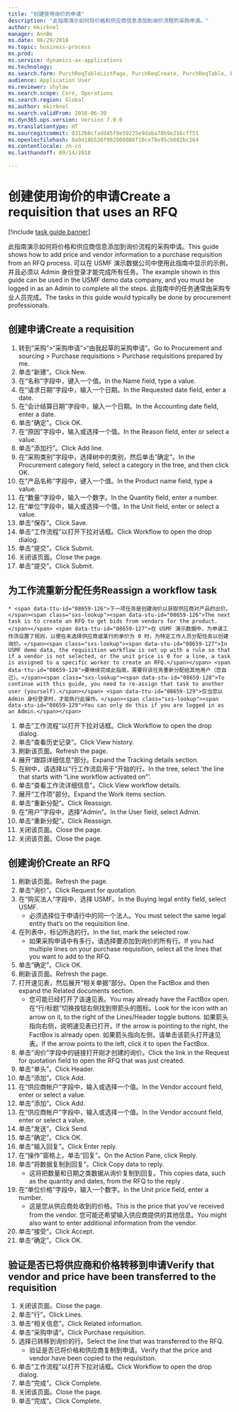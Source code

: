 ```yaml
--- 
title: "创建使用询价的申请"
description: "此指南演示如何将价格和供应商信息添加到询价流程的采购申请。"
author: mkirknel
manager: AnnBe
ms.date: 08/29/2018
ms.topic: business-process
ms.prod: 
ms.service: dynamics-ax-applications
ms.technology: 
ms.search.form: PurchReqTableListPage, PurchReqCreate, PurchReqTable, PurchReqLineRelatedDocuments, EcoResCategorySingleLookup, PurchReqWorkflowDropDialog, WorkflowSubmitDialog, WorkflowStatus, WorkflowWorkItemActionDialog, WorkflowUserListLookup, PurchReqCopyRFQ, SysDataAreaSelectLookup, PurchRFQCaseTable, PurchRFQEditLines, PurchRFQReplyTable, UnitOfMeasureLookup
audience: Application User
ms.reviewer: shylaw
ms.search.scope: Core, Operations
ms.search.region: Global
ms.author: mkirknel
ms.search.validFrom: 2016-06-30
ms.dyn365.ops.version: Version 7.0.0
ms.translationtype: HT
ms.sourcegitcommit: 0312b8cfadd45f8e59225e9daba78b9e216cff51
ms.openlocfilehash: 8a9418b526f992008086f10ce78e95cb682bc164
ms.contentlocale: zh-cn
ms.lasthandoff: 09/14/2018

---
```

# <a name="create-a-requisition-that-uses-an-rfq"></a><span data-ttu-id="08659-103">创建使用询价的申请</span><span class="sxs-lookup"><span data-stu-id="08659-103">Create a requisition that uses an RFQ</span></span>

[!include [task guide banner](../../includes/task-guide-banner.md)]

<span data-ttu-id="08659-104">此指南演示如何将价格和供应商信息添加到询价流程的采购申请。</span><span class="sxs-lookup"><span data-stu-id="08659-104">This guide shows how to add price and vendor information to a purchase requisition from an RFQ process.</span></span> <span data-ttu-id="08659-105">可以在 USMF 演示数据公司中使用此指南中显示的示例，并且必须以 Admin 身份登录才能完成所有任务。</span><span class="sxs-lookup"><span data-stu-id="08659-105">The example shown in this guide can be used in the USMF demo data company, and you must be logged in as an Admin to complete all the steps.</span></span> <span data-ttu-id="08659-106">此指南中的任务通常由采购专业人员完成。</span><span class="sxs-lookup"><span data-stu-id="08659-106">The tasks in this guide would typically be done by procurement professionals.</span></span>


## <a name="create-a-requisition"></a><span data-ttu-id="08659-107">创建申请</span><span class="sxs-lookup"><span data-stu-id="08659-107">Create a requisition</span></span>
1. <span data-ttu-id="08659-108">转到“采购”>“采购申请”>“由我起草的采购申请”。</span><span class="sxs-lookup"><span data-stu-id="08659-108">Go to Procurement and sourcing > Purchase requisitions > Purchase requisitions prepared by me.</span></span>
2. <span data-ttu-id="08659-109">单击“新建”。</span><span class="sxs-lookup"><span data-stu-id="08659-109">Click New.</span></span>
3. <span data-ttu-id="08659-110">在“名称”字段中，键入一个值。</span><span class="sxs-lookup"><span data-stu-id="08659-110">In the Name field, type a value.</span></span>
4. <span data-ttu-id="08659-111">在“请求日期”字段中，输入一个日期。</span><span class="sxs-lookup"><span data-stu-id="08659-111">In the Requested date field, enter a date.</span></span>
5. <span data-ttu-id="08659-112">在“会计结算日期”字段中，输入一个日期。</span><span class="sxs-lookup"><span data-stu-id="08659-112">In the Accounting date field, enter a date.</span></span>
6. <span data-ttu-id="08659-113">单击“确定”。</span><span class="sxs-lookup"><span data-stu-id="08659-113">Click OK.</span></span>
7. <span data-ttu-id="08659-114">在“原因”字段中，输入或选择一个值。</span><span class="sxs-lookup"><span data-stu-id="08659-114">In the Reason field, enter or select a value.</span></span>
8. <span data-ttu-id="08659-115">单击“添加行”。</span><span class="sxs-lookup"><span data-stu-id="08659-115">Click Add line.</span></span>
9. <span data-ttu-id="08659-116">在“采购类别”字段中，选择树中的类别，然后单击“确定”。</span><span class="sxs-lookup"><span data-stu-id="08659-116">In the Procurement category field, select a category in the tree, and then click OK.</span></span>
10. <span data-ttu-id="08659-117">在“产品名称”字段中，键入一个值。</span><span class="sxs-lookup"><span data-stu-id="08659-117">In the Product name field, type a value.</span></span>
11. <span data-ttu-id="08659-118">在“数量”字段中，输入一个数字。</span><span class="sxs-lookup"><span data-stu-id="08659-118">In the Quantity field, enter a number.</span></span>
12. <span data-ttu-id="08659-119">在“单位”字段中，输入或选择一个值。</span><span class="sxs-lookup"><span data-stu-id="08659-119">In the Unit field, enter or select a value.</span></span>
13. <span data-ttu-id="08659-120">单击“保存”。</span><span class="sxs-lookup"><span data-stu-id="08659-120">Click Save.</span></span>
14. <span data-ttu-id="08659-121">单击“工作流程”以打开下拉对话框。</span><span class="sxs-lookup"><span data-stu-id="08659-121">Click Workflow to open the drop dialog.</span></span>
15. <span data-ttu-id="08659-122">单击“提交”。</span><span class="sxs-lookup"><span data-stu-id="08659-122">Click Submit.</span></span>
16. <span data-ttu-id="08659-123">关闭该页面。</span><span class="sxs-lookup"><span data-stu-id="08659-123">Close the page.</span></span>
17. <span data-ttu-id="08659-124">单击“提交”。</span><span class="sxs-lookup"><span data-stu-id="08659-124">Click Submit.</span></span>

## <a name="reassign-a-workflow-task"></a><span data-ttu-id="08659-125">为工作流重新分配任务</span><span class="sxs-lookup"><span data-stu-id="08659-125">Reassign a workflow task</span></span>
    * <span data-ttu-id="08659-126">下一项任务是创建询价以获取供应商对产品的出价。</span><span class="sxs-lookup"><span data-stu-id="08659-126">The next task is to create an RFQ to get bids from vendors for the product.</span></span> <span data-ttu-id="08659-127">在 USMF 演示数据中，为申请工作流设置了规则，以便在未选择供应商或某行的单价为 0 时，为特定工作人员分配任务以创建询价。</span><span class="sxs-lookup"><span data-stu-id="08659-127">In USMF demo data, the requisition workflow is set up with a rule so that if a vendor is not selected, or the unit price is 0 for a line, a task is assigned to a specific worker to create an RFQ.</span></span> <span data-ttu-id="08659-128">要继续完成此指南，需要将该任务重新分配给其他用户（您自己）。</span><span class="sxs-lookup"><span data-stu-id="08659-128">To continue with this guide, you need to re-assign that task to another user (yourself).</span></span> <span data-ttu-id="08659-129">仅当您以 Admin 身份登录时，才能执行此操作。</span><span class="sxs-lookup"><span data-stu-id="08659-129">You can only do this if you are logged in as an Admin.</span></span>  
1. <span data-ttu-id="08659-130">单击“工作流程”以打开下拉对话框。</span><span class="sxs-lookup"><span data-stu-id="08659-130">Click Workflow to open the drop dialog.</span></span>
2. <span data-ttu-id="08659-131">单击“查看历史记录”。</span><span class="sxs-lookup"><span data-stu-id="08659-131">Click View history.</span></span>
3. <span data-ttu-id="08659-132">刷新该页面。</span><span class="sxs-lookup"><span data-stu-id="08659-132">Refresh the page.</span></span>
4. <span data-ttu-id="08659-133">展开“跟踪详细信息”部分。</span><span class="sxs-lookup"><span data-stu-id="08659-133">Expand the Tracking details section.</span></span>
5. <span data-ttu-id="08659-134">在树中，请选择以“行工作流启用于”开始的行。</span><span class="sxs-lookup"><span data-stu-id="08659-134">In the tree, select 'the line that starts with “Line workflow activated on”'.</span></span>
6. <span data-ttu-id="08659-135">单击“查看工作流详细信息”。</span><span class="sxs-lookup"><span data-stu-id="08659-135">Click View workflow details.</span></span>
7. <span data-ttu-id="08659-136">展开“工作项”部分。</span><span class="sxs-lookup"><span data-stu-id="08659-136">Expand the Work items section.</span></span>
8. <span data-ttu-id="08659-137">单击“重新分配”。</span><span class="sxs-lookup"><span data-stu-id="08659-137">Click Reassign.</span></span>
9. <span data-ttu-id="08659-138">在“用户”字段中，选择“Admin”。</span><span class="sxs-lookup"><span data-stu-id="08659-138">In the User field, select Admin.</span></span>
10. <span data-ttu-id="08659-139">单击“重新分配”。</span><span class="sxs-lookup"><span data-stu-id="08659-139">Click Reassign.</span></span>
11. <span data-ttu-id="08659-140">关闭该页面。</span><span class="sxs-lookup"><span data-stu-id="08659-140">Close the page.</span></span>
12. <span data-ttu-id="08659-141">关闭该页面。</span><span class="sxs-lookup"><span data-stu-id="08659-141">Close the page.</span></span>

## <a name="create-an-rfq"></a><span data-ttu-id="08659-142">创建询价</span><span class="sxs-lookup"><span data-stu-id="08659-142">Create an RFQ</span></span>
1. <span data-ttu-id="08659-143">刷新该页面。</span><span class="sxs-lookup"><span data-stu-id="08659-143">Refresh the page.</span></span>
2. <span data-ttu-id="08659-144">单击“询价”。</span><span class="sxs-lookup"><span data-stu-id="08659-144">Click Request for quotation.</span></span>
3. <span data-ttu-id="08659-145">在“购买法人”字段中，选择 USMF。</span><span class="sxs-lookup"><span data-stu-id="08659-145">In the Buying legal entity field, select USMF.</span></span>
    * <span data-ttu-id="08659-146">必须选择位于申请行中的同一个法人。</span><span class="sxs-lookup"><span data-stu-id="08659-146">You must select the same legal entity that’s on the requisition line.</span></span>  
4. <span data-ttu-id="08659-147">在列表中，标记所选的行。</span><span class="sxs-lookup"><span data-stu-id="08659-147">In the list, mark the selected row.</span></span>
    * <span data-ttu-id="08659-148">如果采购申请中有多行，请选择要添加到询价的所有行。</span><span class="sxs-lookup"><span data-stu-id="08659-148">If you had multiple lines on your purchase requisition, select all the lines that you want to add to the RFQ.</span></span>  
5. <span data-ttu-id="08659-149">单击“确定”。</span><span class="sxs-lookup"><span data-stu-id="08659-149">Click OK.</span></span>
6. <span data-ttu-id="08659-150">刷新该页面。</span><span class="sxs-lookup"><span data-stu-id="08659-150">Refresh the page.</span></span>
7. <span data-ttu-id="08659-151">打开速见表，然后展开“相关单据”部分。</span><span class="sxs-lookup"><span data-stu-id="08659-151">Open the FactBox and then expand the Related documents section.</span></span>
    * <span data-ttu-id="08659-152">您可能已经打开了该速见表。</span><span class="sxs-lookup"><span data-stu-id="08659-152">You may already have the FactBox open.</span></span> <span data-ttu-id="08659-153">在“行/标题”切换按钮右侧找到带箭头的图标。</span><span class="sxs-lookup"><span data-stu-id="08659-153">Look for the icon with an arrow on it, to the right of the Lines/Header toggle buttons.</span></span> <span data-ttu-id="08659-154">如果箭头指向右侧，说明速见表已打开。</span><span class="sxs-lookup"><span data-stu-id="08659-154">If the arrow is pointing to the right, the FactBox is already open.</span></span> <span data-ttu-id="08659-155">如果箭头指向左侧，请单击该箭头打开速见表。</span><span class="sxs-lookup"><span data-stu-id="08659-155">If the arrow points to the left, click it to open the FactBox.</span></span>  
8. <span data-ttu-id="08659-156">单击“询价”字段中的链接打开刚才创建的询价。</span><span class="sxs-lookup"><span data-stu-id="08659-156">Click the link in the Request for quotation field to open the RFQ that was just created.</span></span>
9. <span data-ttu-id="08659-157">单击“单头”。</span><span class="sxs-lookup"><span data-stu-id="08659-157">Click Header.</span></span>
10. <span data-ttu-id="08659-158">单击“添加”。</span><span class="sxs-lookup"><span data-stu-id="08659-158">Click Add.</span></span>
11. <span data-ttu-id="08659-159">在“供应商帐户”字段中，输入或选择一个值。</span><span class="sxs-lookup"><span data-stu-id="08659-159">In the Vendor account field, enter or select a value.</span></span>
12. <span data-ttu-id="08659-160">单击“添加”。</span><span class="sxs-lookup"><span data-stu-id="08659-160">Click Add.</span></span>
13. <span data-ttu-id="08659-161">在“供应商帐户”字段中，输入或选择一个值。</span><span class="sxs-lookup"><span data-stu-id="08659-161">In the Vendor account field, enter or select a value.</span></span>
14. <span data-ttu-id="08659-162">单击“发送”。</span><span class="sxs-lookup"><span data-stu-id="08659-162">Click Send.</span></span>
15. <span data-ttu-id="08659-163">单击“确定”。</span><span class="sxs-lookup"><span data-stu-id="08659-163">Click OK.</span></span>
16. <span data-ttu-id="08659-164">单击“输入回复”。</span><span class="sxs-lookup"><span data-stu-id="08659-164">Click Enter reply.</span></span>
17. <span data-ttu-id="08659-165">在“操作”窗格上，单击“回复”。</span><span class="sxs-lookup"><span data-stu-id="08659-165">On the Action Pane, click Reply.</span></span>
18. <span data-ttu-id="08659-166">单击“将数据复制到回复”。</span><span class="sxs-lookup"><span data-stu-id="08659-166">Click Copy data to reply.</span></span>
    * <span data-ttu-id="08659-167">这将把数量和日期之类数据从询价复制到回复。</span><span class="sxs-lookup"><span data-stu-id="08659-167">This copies data, such as the quantity and dates, from the RFQ to the reply .</span></span>  
19. <span data-ttu-id="08659-168">在“单位价格”字段中，输入一个数字。</span><span class="sxs-lookup"><span data-stu-id="08659-168">In the Unit price field, enter a number.</span></span>
    * <span data-ttu-id="08659-169">这是您从供应商处收到的价格。</span><span class="sxs-lookup"><span data-stu-id="08659-169">This is the price that you’ve received from the vendor.</span></span> <span data-ttu-id="08659-170">您可能还希望输入供应商提供的其他信息。</span><span class="sxs-lookup"><span data-stu-id="08659-170">You might also want to enter additional information from the vendor.</span></span>  
20. <span data-ttu-id="08659-171">单击“接受”。</span><span class="sxs-lookup"><span data-stu-id="08659-171">Click Accept.</span></span>
21. <span data-ttu-id="08659-172">单击“确定”。</span><span class="sxs-lookup"><span data-stu-id="08659-172">Click OK.</span></span>

## <a name="verify-that-vendor-and-price-have-been-transferred-to-the-requisition"></a><span data-ttu-id="08659-173">验证是否已将供应商和价格转移到申请</span><span class="sxs-lookup"><span data-stu-id="08659-173">Verify that vendor and price have been transferred to the requisition</span></span>
1. <span data-ttu-id="08659-174">关闭该页面。</span><span class="sxs-lookup"><span data-stu-id="08659-174">Close the page.</span></span>
2. <span data-ttu-id="08659-175">单击“行”。</span><span class="sxs-lookup"><span data-stu-id="08659-175">Click Lines.</span></span>
3. <span data-ttu-id="08659-176">单击“相关信息”。</span><span class="sxs-lookup"><span data-stu-id="08659-176">Click Related information.</span></span>
4. <span data-ttu-id="08659-177">单击“采购申请”。</span><span class="sxs-lookup"><span data-stu-id="08659-177">Click Purchase requisition.</span></span>
5. <span data-ttu-id="08659-178">选择已转移到询价的行。</span><span class="sxs-lookup"><span data-stu-id="08659-178">Select the line that was transferred to the RFQ.</span></span>
    * <span data-ttu-id="08659-179">验证是否已将价格和供应商复制到申请。</span><span class="sxs-lookup"><span data-stu-id="08659-179">Verify that the price and vendor have been copied to the requisition.</span></span>  
6. <span data-ttu-id="08659-180">单击“工作流程”以打开下拉对话框。</span><span class="sxs-lookup"><span data-stu-id="08659-180">Click Workflow to open the drop dialog.</span></span>
7. <span data-ttu-id="08659-181">单击“完成”。</span><span class="sxs-lookup"><span data-stu-id="08659-181">Click Complete.</span></span>
8. <span data-ttu-id="08659-182">关闭该页面。</span><span class="sxs-lookup"><span data-stu-id="08659-182">Close the page.</span></span>
9. <span data-ttu-id="08659-183">单击“完成”。</span><span class="sxs-lookup"><span data-stu-id="08659-183">Click Complete.</span></span>


